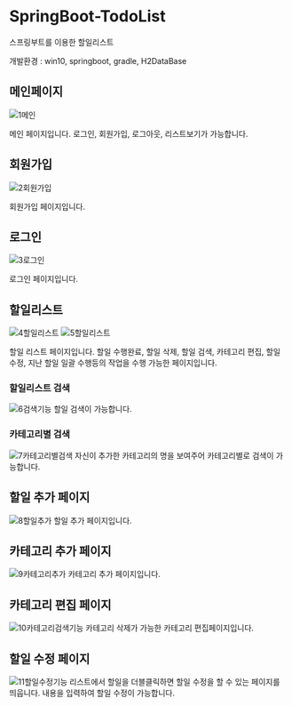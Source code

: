 # SpringBoot-TodoList
스프링부트를 이용한 할일리스트

개발환경 : win10, springboot, gradle, H2DataBase

## 메인페이지
![1메인](https://user-images.githubusercontent.com/73806805/169245803-98493104-0dbc-4cd2-8fff-f86dd2e1547e.png)

메인 페이지입니다. 로그인, 회원가입, 로그아웃, 리스트보기가 가능합니다. 

## 회원가입
![2회원가입](https://user-images.githubusercontent.com/73806805/169245862-61affd6b-f679-4259-8505-1061f250a466.png)

회원가입 페이지입니다.

## 로그인
![3로그인](https://user-images.githubusercontent.com/73806805/169245864-304e8f7f-36b5-4b02-a018-b0fb342e229b.png)

로그인 페이지입니다.

## 할일리스트
![4할일리스트](https://user-images.githubusercontent.com/73806805/169245871-544cfda1-669a-4db5-b6a5-bb88399668a1.png)
![5할일리스트](https://user-images.githubusercontent.com/73806805/169245872-02782a85-7b6d-44e7-ae35-2232f3eb9867.png)

할일 리스트 페이지입니다.
할일 수행완료, 할일 삭제, 할일 검색, 카테고리 편집, 할일 수정, 지난 할일 일괄 수행등의 작업을
수행 가능한 페이지입니다.

### 할일리스트 검색
![6검색기능](https://user-images.githubusercontent.com/73806805/169245873-7031726b-9051-4ba4-950e-5d5ea022bf24.png)
할일 검색이 가능합니다.

### 카테고리별 검색
![7카테고리별검색](https://user-images.githubusercontent.com/73806805/169245876-185de482-1629-427d-aa06-ffd57b626bc6.png)
자신이 추가한 카테고리의 명을 보여주어 카테고리별로 검색이 가능합니다.

## 할일 추가 페이지
![8할일추가](https://user-images.githubusercontent.com/73806805/169245880-d0f449f6-52af-4a26-9d1a-3758fe1b89bd.png)
할일 추가 페이지입니다.

## 카테고리 추가 페이지
![9카테고리추가](https://user-images.githubusercontent.com/73806805/169245881-de191ef7-f1ec-4a97-9097-67df741bdf71.png)
카테고리 추가 페이지입니다.

## 카테고리 편집 페이지
![10카테고리검색기능](https://user-images.githubusercontent.com/73806805/169245884-9ffb94d5-cc57-4baf-9971-ff9912f23345.png)
카테고리 삭제가 가능한 카테고리 편집페이지입니다.

## 할일 수정 페이지
![11할일수정기능](https://user-images.githubusercontent.com/73806805/169245887-fb5617cb-48cd-4b46-b680-0a907912f1e2.png)
리스트에서 할일을 더블클릭하면 할일 수정을 할 수 있는 페이지를 띄웁니다.
내용을 입력하여 할일 수정이 가능합니다.
